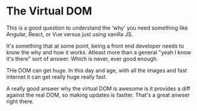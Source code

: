 # The Virtual DOM

This is a good question to understand the 'why' you need something like Angular, React, or Vue versus just using vanilla JS.

It's something that at some point, being a front end developer needs to know the why and how it works. Atleast more than a general "yeah I know it's there" sort of answer. Which is never, ever good enough.

THe DOM can get huge. In this day and age, with all the images and fast internet it can get really huge really fast.

A really good answer why the virtual DOM is awesome is it provides a diff against the real DOM, so making updates is fastter. That's a great anwser right there.

